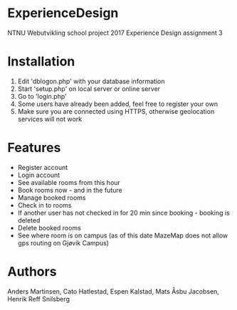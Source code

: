 # ExperienceDesign
NTNU Webutvikling school project 2017
Experience Design assignment 3

# Installation
1. Edit 'dblogon.php' with your database information
2. Start 'setup.php' on local server or online server
3. Go to 'login.php'
4. Some users have already been added, feel free to register your own
5. Make sure you are connected using HTTPS, otherwise geolocation services will not work

# Features
* Register account
* Login account
* See available rooms from this hour
* Book rooms now - and in the future
* Manage booked rooms
* Check in to rooms
* If another user has not checked in for 20 min since booking - booking is deleted
* Delete booked rooms
* See where room is on campus (as of this date MazeMap does not allow gps routing on Gjøvik Campus)

# Authors
Anders Martinsen,
Cato Hatlestad,
Espen Kalstad,
Mats Åsbu Jacobsen,
Henrik Reff Snilsberg
